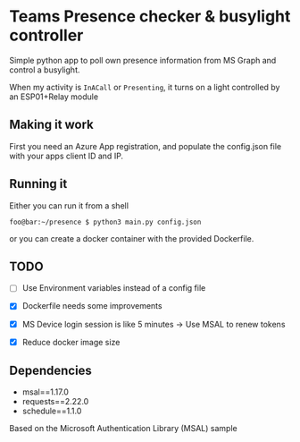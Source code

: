 # Teams Presence checker & busylight controller
Simple python app to poll own presence information from MS Graph and control a busylight.

When my activity is `InACall` or `Presenting`, it turns on a light controlled by an ESP01+Relay module

## Making it work
First you need an Azure App registration, and populate the config.json file with your apps client ID and IP.

## Running it

Either you can run it from a shell

```console
foo@bar:~/presence $ python3 main.py config.json
```

or you can create a docker container with the provided Dockerfile.

## TODO
- [ ] Use Environment variables instead of a config file
- [x] Dockerfile needs some improvements
- [x] MS Device login session is like 5 minutes -> Use MSAL to renew tokens
- [x] Reduce docker image size


## Dependencies
- msal==1.17.0
- requests==2.22.0
- schedule==1.1.0


Based on the Microsoft Authentication Library (MSAL) sample
